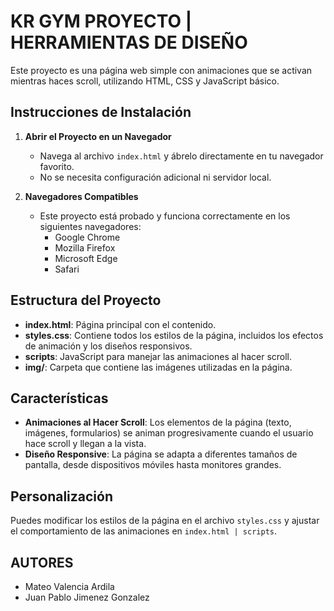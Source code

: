 # KR GYM PROYECTO | HERRAMIENTAS DE DISEÑO

Este proyecto es una página web simple con animaciones que se activan mientras haces scroll, utilizando HTML, CSS y JavaScript básico.

## Instrucciones de Instalación

1. **Abrir el Proyecto en un Navegador**

   - Navega al archivo `index.html` y ábrelo directamente en tu navegador favorito.
   - No se necesita configuración adicional ni servidor local.

2. **Navegadores Compatibles**
   - Este proyecto está probado y funciona correctamente en los siguientes navegadores:
     - Google Chrome
     - Mozilla Firefox
     - Microsoft Edge
     - Safari

## Estructura del Proyecto

- **index.html**: Página principal con el contenido.
- **styles.css**: Contiene todos los estilos de la página, incluidos los efectos de animación y los diseños responsivos.
- **scripts**: JavaScript para manejar las animaciones al hacer scroll.
- **img/**: Carpeta que contiene las imágenes utilizadas en la página.

## Características

- **Animaciones al Hacer Scroll**: Los elementos de la página (texto, imágenes, formularios) se animan progresivamente cuando el usuario hace scroll y llegan a la vista.
- **Diseño Responsive**: La página se adapta a diferentes tamaños de pantalla, desde dispositivos móviles hasta monitores grandes.

## Personalización

Puedes modificar los estilos de la página en el archivo `styles.css` y ajustar el comportamiento de las animaciones en `index.html | scripts`.

## AUTORES

- Mateo Valencia Ardila
- Juan Pablo Jimenez Gonzalez